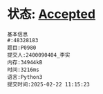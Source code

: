 # 状态: [Accepted](http://dsbpython.openjudge.cn/dspythonbook/solution/48328183/)
```
基本信息
#:48328183
题目:P0980
提交人:2400090404_李实
内存:34944kB
时间:3216ms
语言:Python3
提交时间:2025-02-22 11:15:23
```

